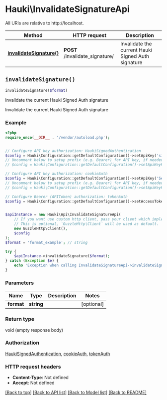 # Hauki\InvalidateSignatureApi

All URIs are relative to http://localhost.

Method | HTTP request | Description
------------- | ------------- | -------------
[**invalidateSignature()**](InvalidateSignatureApi.md#invalidateSignature) | **POST** /invalidate_signature/ | Invalidate the current Hauki Signed Auth signature


## `invalidateSignature()`

```php
invalidateSignature($format)
```

Invalidate the current Hauki Signed Auth signature

Invalidate the current Hauki Signed Auth signature

### Example

```php
<?php
require_once(__DIR__ . '/vendor/autoload.php');


// Configure API key authorization: HaukiSignedAuthentication
$config = Hauki\Configuration::getDefaultConfiguration()->setApiKey('signature', 'YOUR_API_KEY');
// Uncomment below to setup prefix (e.g. Bearer) for API key, if needed
// $config = Hauki\Configuration::getDefaultConfiguration()->setApiKeyPrefix('signature', 'Bearer');

// Configure API key authorization: cookieAuth
$config = Hauki\Configuration::getDefaultConfiguration()->setApiKey('Session', 'YOUR_API_KEY');
// Uncomment below to setup prefix (e.g. Bearer) for API key, if needed
// $config = Hauki\Configuration::getDefaultConfiguration()->setApiKeyPrefix('Session', 'Bearer');

// Configure Bearer (APIToken) authorization: tokenAuth
$config = Hauki\Configuration::getDefaultConfiguration()->setAccessToken('YOUR_ACCESS_TOKEN');


$apiInstance = new Hauki\Api\InvalidateSignatureApi(
    // If you want use custom http client, pass your client which implements `GuzzleHttp\ClientInterface`.
    // This is optional, `GuzzleHttp\Client` will be used as default.
    new GuzzleHttp\Client(),
    $config
);
$format = 'format_example'; // string

try {
    $apiInstance->invalidateSignature($format);
} catch (Exception $e) {
    echo 'Exception when calling InvalidateSignatureApi->invalidateSignature: ', $e->getMessage(), PHP_EOL;
}
```

### Parameters

Name | Type | Description  | Notes
------------- | ------------- | ------------- | -------------
 **format** | **string**|  | [optional]

### Return type

void (empty response body)

### Authorization

[HaukiSignedAuthentication](../../README.md#HaukiSignedAuthentication), [cookieAuth](../../README.md#cookieAuth), [tokenAuth](../../README.md#tokenAuth)

### HTTP request headers

- **Content-Type**: Not defined
- **Accept**: Not defined

[[Back to top]](#) [[Back to API list]](../../README.md#endpoints)
[[Back to Model list]](../../README.md#models)
[[Back to README]](../../README.md)
